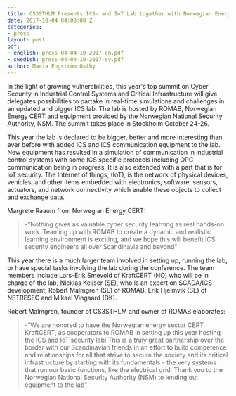 ```yaml
---
title: CS3STHLM Presents ICS- and IoT Lab together with Norwegian Energy CERT
date: 2017-10-04 04:00:00 Z
categories:
- press
layout: post
pdf:
- english: press-04-04-10-2017-en.pdf
- swedish: press-04-04-10-2017-sv.pdf
author: Maria Engstrom Ostby
---
```


In the light of growing vulnerabilities, this year's top summit on Cyber Security in Industrial Control Systems and Critical Infrastructure will give delegates possibilities to partake in real-time simulations and challenges in an updated and bigger ICS lab. The lab is hosted by ROMAB, Norwegian Energy CERT and equipment provided by the Norwegian National Security Authority, NSM. The summit takes place in Stockholm October 24-26.

This year the lab is declared to be bigger, better and more interesting than ever before with added ICS and ICS communication equipment to the lab. New equipment has resulted in a simulation of communication in industrial control systems with some ICS specific protocols including OPC communication being in progress. It is also extended with a part that is for IoT security. The Internet of things, (IoT), is the network of physical devices, vehicles, and other items embedded with electronics, software, sensors, actuators, and network connectivity which enable these objects to collect and exchange data.

Margrete Raaum from Norwegian Energy CERT:

>-”Nothing gives as valuable cyber security learning as real hands-on work. Teaming up with ROMAB to create a dynamic and realistic learning environment is exciting, and we hope this will benefit ICS security engineers all over Scandinavia and beyond”

This year there is a much larger team involved in setting up, running the lab, or have special tasks involving the lab during the conference. The team members include Lars-Erik Smevold of KraftCERT (NO) who will be in charge of the lab, Nicklas Keijser (SE), who is an expert on SCADA/ICS development, Robert Malmgren (SE) of ROMAB, Erik Hjelmvik (SE) of NETRESEC and Mikael Vingaard (DK).

Robert Malmgren, founder of CS3STHLM and owner of ROMAB elaborates:

>-”We are honored to have the Norwegian energy sector CERT KraftCERT, as cooperators to ROMAB in setting up this year hosting the ICS and IoT security lab! This is a truly great partnership over the border with our Scandinavian friends in an effort to build competence and relationships for all that strive to secure the society and its critical infrastructure by starting with its fundamentals - the very systems that run our basic functions, like the electrical grid. Thank you to the Norwegian National Security Authority (NSM)  to lending out equipment to the lab"
